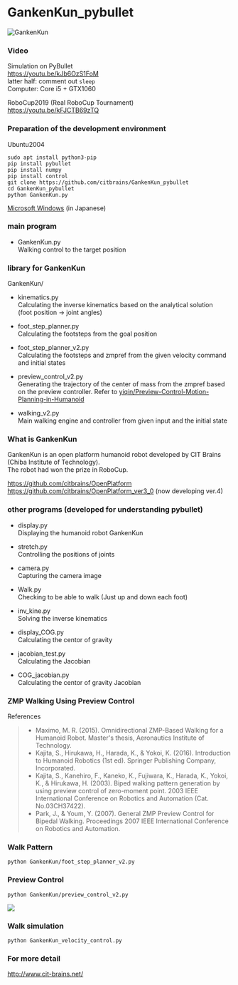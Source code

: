 # GankenKun_pybullet

![GankenKun](https://user-images.githubusercontent.com/5755200/79035466-fd011080-7bf9-11ea-807a-227fc551c4ad.jpg)

### Video

Simulation on PyBullet  
https://youtu.be/kJb6OzS1FoM  
latter half: comment out `sleep`  
Computer: Core i5 + GTX1060  

RoboCup2019 (Real RoboCup Tournament)  
https://youtu.be/kFJCTB69zTQ  

### Preparation of the development environment

Ubuntu2004  
```
sudo apt install python3-pip
pip install pybullet
pip install numpy
pip install control
git clone https://github.com/citbrains/GankenKun_pybullet
cd GankenKun_pybullet
python GankenKun.py
```

[Microsoft Windows](https://github.com/citbrains/GankenKun_pybullet/wiki/%E9%96%8B%E7%99%BA%E7%92%B0%E5%A2%83%E3%81%AE%E6%BA%96%E5%82%99) (in Japanese)

### main program

- GankenKun.py  
Walking control to the target position  

### library for GankenKun

GankenKun/  

- kinematics.py  
Calculating the inverse kinematics based on the analytical solution  
(foot position -> joint angles)  

- foot_step_planner.py  
Calculating the footsteps from the goal position  

- foot_step_planner_v2.py  
Calculating the footsteps and zmpref from the given velocity command and initial states  

- preview_control_v2.py  
Generating the trajectory of the center of mass from the zmpref based on the preview controller. Refer to [yiqin/Preview-Control-Motion-Planning-in-Humanoid](https://github.com/yiqin/Preview-Control-Motion-Planning-in-Humanoid/blob/master/ZmpPreview.py)

- walking_v2.py  
Main walking engine and controller from given input and the initial state  

### What is GankenKun

GankenKun is an open platform humanoid robot developed by CIT Brains (Chiba Institute of Technology).  
The robot had won the prize in RoboCup.  

https://github.com/citbrains/OpenPlatform  
https://github.com/citbrains/OpenPlatform_ver3_0 (now developing ver.4)  

### other programs (developed for understanding pybullet)  

- display.py  
Displaying the humanoid robot GankenKun  

- stretch.py  
Controlling the positions of joints  

- camera.py  
Capturing the camera image  

- Walk.py  
Checking to be able to walk (Just up and down each foot)  

- inv_kine.py  
Solving the inverse kinematics  

- display_COG.py  
Calculating the centor of gravity  

- jacobian_test.py  
Calculating the Jacobian  

- COG_jacobian.py  
Calculating the centor of gravity Jacobian  

### ZMP Walking Using Preview Control

References
> - Maximo, M. R. (2015). Omnidirectional ZMP-Based Walking for a Humanoid Robot. Master's thesis, Aeronautics Institute of Technology.
> - Kajita, S., Hirukawa, H., Harada, K., & Yokoi, K. (2016). Introduction to Humanoid Robotics (1st ed). Springer Publishing Company, Incorporated.
> - Kajita, S., Kanehiro, F., Kaneko, K., Fujiwara, K., Harada, K., Yokoi, K., & Hirukawa, H. (2003). Biped walking pattern generation by using preview control of zero-moment point. 2003 IEEE International Conference on Robotics and Automation (Cat. No.03CH37422).
> - Park, J., & Youm, Y. (2007). General ZMP Preview Control for Bipedal Walking. Proceedings 2007 IEEE International Conference on Robotics and Automation.

### Walk Pattern 

```
python GankenKun/foot_step_planner_v2.py 
```

### Preview Control 

```
python GankenKun/preview_control_v2.py 
```

![](figures/zmp_walk_pattern.png)

### Walk simulation

```
python GankenKun_velocity_control.py
```


### For more detail  
http://www.cit-brains.net/  
